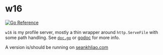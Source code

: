 # w16

[![Go Reference][badge]][pkgsite]

`w16` is my profile server, mostly a thin wrapper around `http.ServeFile`
with some path handling.
See [`doc.go`](doc.go) or [godoc](pkgsite) for more info.

A version is/should be running on [seankhliao.com][hosted]

[badge]: https://pkg.go.dev/badge/go.seankhliao.com/mono/go/cmd/w16.svg
[pkgsite]: https://pkg.go.dev/go.seankhliao.com/mono/go/cmd/w16
[hosted]: https://seankhliao.com/
